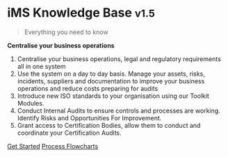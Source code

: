 <!-- _coverpage.md -->

# iMS Knowledge Base <small>v1.5</small>

> Everything you need to know

**Centralise your business operations**

1. Centralise your business operations, legal and regulatory requirements all in one system
2. Use the system on a day to day basis. Manage your assets, risks, incidents, suppliers and documentation to improve your business operations and reduce costs preparing for audits
3. Introduce new ISO standards to your organisation using our Toolkit Modules.
4. Conduct Internal Audits to ensure controls and processes are working. Identify Risks and Opportunities For Improvement.
5. Grant access to Certification Bodies, allow them to conduct and coordinate your Certification Audits.


[Get Started](intro)
[Process Flowcharts](https://https://knowledge-base.imssystems.tech/assets/files/All%20Flowcharts-1d43e4a3273d753a5f45ed4568d637cb.pdf)